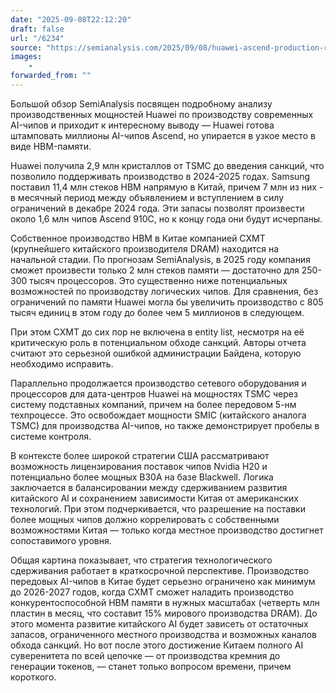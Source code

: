 ```yaml
---
date: "2025-09-08T22:12:20"
draft: false
url: "/6234"
source: "https://semianalysis.com/2025/09/08/huawei-ascend-production-ramp/?access_token=eyJhbGciOiJFUzI1NiIsImtpZCI6InNlbWlhbmFseXNpcy5wYXNzcG9ydC5vbmxpbmUiLCJ0eXAiOiJKV1QifQ.eyJhdWQiOiJzZW1pYW5hbHlzaXMucGFzc3BvcnQub25saW5lIiwiYXpwIjoiS1NncVhBaGFmZmtwVjQzbmt0UU1INSIsImVudCI6eyJ1cmkiOlsiaHR0cHM6Ly9zZW1pYW5hbHlzaXMuY29tLzIwMjUvMDkvMDgvaHVhd2VpLWFzY2VuZC1wcm9kdWN0aW9uLXJhbXAvIl19LCJleHAiOjE3NTk5MTc2OTcsImlhdCI6MTc1NzMyNTY5NywiaXNzIjoiaHR0cHM6Ly9zZW1pYW5hbHlzaXMucGFzc3BvcnQub25saW5lL29hdXRoIiwic2NvcGUiOiJmZWVkOnJlYWQgYXJ0aWNsZTpyZWFkIGFzc2V0OnJlYWQgY2F0ZWdvcnk6cmVhZCBlbnRpdGxlbWVudHMiLCJzdWIiOiIzYTU2OTU5My1lZDg4LTQyMDItYTUwMy1mNzljZjBmYWFhZmUiLCJ1c2UiOiJhY2Nlc3MifQ.fcpd0LwRR5aacvEzUYRR4NvJHYptUB7I27otDKSAqbKhoTKDcn6TD79lglr9iirYL8Qpoy5aBYMhzhzpgsBiiA"
images:
    -
forwarded_from: ""
---
```


Большой обзор SemiAnalysis посвящен подробному анализу производственных мощностей Huawei по производству современных AI-чипов и приходит к интересному выводу — Huawei готова штамповать миллионы AI-чипов Ascend, но упирается в узкое место в виде HBM-памяти. 

Huawei получила 2,9 млн кристаллов от TSMC до введения санкций, что позволило поддерживать производство в 2024-2025 годах. Samsung поставил 11,4 млн стеков HBM напрямую в Китай, причем 7 млн из них - в месячный период между объявлением и вступлением в силу ограничений в декабре 2024 года. Эти запасы позволят произвести около 1,6 млн чипов Ascend 910C, но к концу года они будут исчерпаны.

Собственное производство HBM в Китае компанией CXMT (крупнейшего китайского производителя DRAM) находится на начальной стадии. По прогнозам SemiAnalysis, в 2025 году компания сможет произвести только 2 млн стеков памяти — достаточно для 250-300 тысяч процессоров. Это существенно ниже потенциальных возможностей по производству логических чипов. Для сравнения, без ограничений по памяти Huawei могла бы увеличить производство с 805 тысяч единиц в этом году до более чем 5 миллионов в следующем.

При этом CXMT до сих пор не включена в entity list, несмотря на её критическую роль в потенциальном обходе санкций. Авторы отчета считают это серьезной ошибкой администрации Байдена, которую необходимо исправить.

Параллельно продолжается производство сетевого оборудования и процессоров для дата-центров Huawei на мощностях TSMC через систему подставных компаний, причем на более передовом 5-нм техпроцессе. Это освобождает мощности SMIC (китайского аналога TSMC) для производства AI-чипов, но также демонстрирует пробелы в системе контроля.

В контексте более широкой стратегии США рассматривают возможность лицензирования поставок чипов Nvidia H20 и потенциально более мощных B30A на базе Blackwell. Логика заключается в балансировании между сдерживанием развития китайского AI и сохранением зависимости Китая от американских технологий. При этом подчеркивается, что разрешение на поставки более мощных чипов должно коррелировать с собственными возможностями Китая — только когда местное производство достигнет сопоставимого уровня.

Общая картина показывает, что стратегия технологического сдерживания работает в краткосрочной перспективе. Производство передовых AI-чипов в Китае будет серьезно ограничено как минимум до 2026-2027 годов, когда CXMT сможет наладить производство конкурентоспособной HBM памяти в нужных масштабах (четверть млн пластин в месяц, что составит 15% мирового производства DRAM). До этого момента развитие китайского AI будет зависеть от остаточных запасов, ограниченного местного производства и возможных каналов обхода санкций. Но вот после этого достижение Китаем полного AI суверенитета по всей цепочке — от производства кремния до генерации токенов, — станет только вопросом времени, причем короткого.
